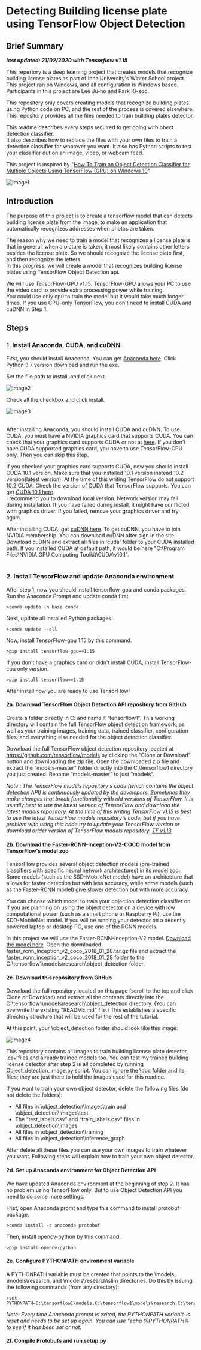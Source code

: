 # Detecting Building license plate using TensorFlow Object Detection
## Brief Summary
***last updated: 21/02/2020 with Tensorflow v1.15***  
  
This repertory is a deep learning project that creates models that recognize building license plates as part of Inha University's Winter School project. This project ran on Windows, and all configuration is Windows based. Participants in this project are Lee Ju-ho and Park Ki-soo.  
  
This repository only covers creating models that recognize building plates using Python code on PC, and the rest of the process is covered elsewhere. This repository provides all the files needed to train building plates detector.  
  
This readme describes every steps required to get going with obect detection classifier.  
It also describes how to replace the files with your own files to train a detection classifier for whatever you want. It also has Python scripts to test your classifier out on an image, video, or webcam feed.  
  
This project is inspired by "[How To Train an Object Detection Classifier for Multiple Objects Using TensorFlow (GPU) on Windows 10](https://github.com/EdjeElectronics/TensorFlow-Object-Detection-API-Tutorial-Train-Multiple-Objects-Windows-10#1-install-anaconda-cuda-and-cudnn)"  
  
![image1](./docs/image1.png)  
  
## Introduction

The purpose of this project is to create a tensorflow model that can detects building license plate from the image, to make an application that automatically recognizes addresses when photos are taken.  
  
The reason why we need to train a model that recognizes a license plate is that in general, when a picture is taken, it most likely contains other letters besides the license plate. So we should recognize the license plate first, and then recognize the letters.  
In this progress, we will create a model that recognizes building license plates using TensorFlow Object Detection api.  
  
We will use TensorFlow-GPU v1.15. TensorFlow-GPU allows your PC to use the video card to provide extra processing power while training.  
You could use only cpu to train the model but it would take much longer times. If you use CPU-only TensorFlow, you don't need to install CUDA and cuDNN in Step 1.  
  
## Steps
### 1. Install Anaconda, CUDA, and cuDNN

First, you should install Anaconda. You can get [Anaconda here](https://www.anaconda.com/distribution/). Click Python 3.7 version download and run the exe.  
  
Set the file path to install, and click next.  
  
![image2](./docs/image2.png)  
  
Check all the checkbox and click install.  
  
![image3](./docs/image3.png)  
<br>

After installing Anaconda, you should install CUDA and cuDNN. To use CUDA, you must have a NVIDIA graphics card that supports CUDA. You can check that your graphics card supports CUDA or not at [here](https://www.geforce.com/hardware/technology/cuda/supported-gpus?field_gpu_type_value=all). If you don't have CUDA supported graphics card, you have to use TensorFlow-CPU only. Then you can skip this step.  
  
If you checked your graphics card supports CUDA, now you should install CUDA 10.1 version. Make sure that you installed 10.1 version instead 10.2 version(latest version). At the time of this writing TensorFlow do not support 10.2 CUDA. Check the version of CUDA that TensorFlow supports. You can get [CUDA 10.1 here](https://developer.nvidia.com/cuda-10.1-download-archive-base?target_os=Windows&target_arch=x86_64&target_version=10&target_type=exelocal).  
I recommend you to download local version. Network version may fail during installation. If you have failed during install, it 
might have conflicted with graphics driver. If you failed, remove your graphics driver and try again.  
  
After installing CUDA, get [cuDNN here](https://developer.nvidia.com/rdp/cudnn-archive). To get cuDNN, you have to join NVIDIA membership. You can download cuDNN after sign in the site. Download cuDNN and extract all files in 'cuda' folder to your CUDA installed path. If you installed CUDA at default path, it would be here "C:\Program Files\NVIDIA GPU Computing Toolkit\CUDA\v10.1".
<br><br>

### 2. Install TensorFlow and update Anaconda environment

After step 1, now you should install tensorflow-gpu and conda packages. Run the Anaconda Prompt and update conda first.  
<pre><code>>conda update -n base conda</code></pre>
Next, update all installed Python packages.
<pre><code>>conda update --all</code></pre>
Now, install TensorFlow-gpu 1.15 by this command.
<pre><code>>pip install tensorflow-gpu==1.15</code></pre>
If you don't have a graphics card or didn't install CUDA, install TensorFlow-cpu only version.
<pre><code>>pip install tensorflow==1.15</code></pre>
After install now you are ready to use TensorFlow!
  
#### 2a. Download TensorFlow Object Detection API repository from GitHub

Create a folder directly in C: and name it “tensorflow1”. This working directory will contain the full TensorFlow object detection framework, as well as your training images, training data, trained classifier, configuration files, and everything else needed for the object detection classifier.  
  
Download the full TensorFlow object detection repository located at https://github.com/tensorflow/models by clicking the “Clone or Download” button and downloading the zip file. Open the downloaded zip file and extract the “models-master” folder directly into the C:\tensorflow1 directory you just created. Rename “models-master” to just “models”.

*Note : The TensorFlow models repository's code (which contains the object detection API) is continuously updated by the developers. Sometimes they make changes that break functionality with old versions of TensorFlow. It is usually best to use the latest version of TensorFlow and download the latest models repository. At the time of this writing TensorFlow v1.15 is best to use the latest TensorFlow models repository's code, but if you have problem with using this code try to update your TensorFlow version or download orlder version of TensorFlow models repository. [TF v1.13](https://github.com/tensorflow/models/tree/r1.13.0)*
  
#### 2b. Download the Faster-RCNN-Inception-V2-COCO model from TensorFlow's model zoo  

TensorFlow provides several object detection models (pre-trained classifiers with specific neural network architectures) in its [model zoo](https://github.com/tensorflow/models/blob/master/research/object_detection/g3doc/detection_model_zoo.md). Some models (such as the SSD-MobileNet model) have an architecture that allows for faster detection but with less accuracy, while some models (such as the Faster-RCNN model) give slower detection but with more accuracy.  
  
You can choose which model to train your objection detection classifier on. If you are planning on using the object detector on a device with low computational power (such as a smart phone or Raspberry Pi), use the SDD-MobileNet model. If you will be running your detector on a decently powered laptop or desktop PC, use one of the RCNN models.  
  
In this project we will use the Faster-RCNN-Inception-V2 model. [Download the model here](http://download.tensorflow.org/models/object_detection/faster_rcnn_inception_v2_coco_2018_01_28.tar.gz). Open the downloaded faster_rcnn_inception_v2_coco_2018_01_28.tar.gz file and extract the faster_rcnn_inception_v2_coco_2018_01_28 folder to the C:\tensorflow1\models\research\object_detection folder.  
  
#### 2c. Download this repository from GitHub  

Download the full repository located on this page (scroll to the top and click Clone or Download) and extract all the contents directly into the C:\tensorflow1\models\research\object_detection directory. (You can overwrite the existing "README.md" file.) This establishes a specific directory structure that will be used for the rest of the tutorial.
  
At this point, your \object_detection folder should look like this image:  
  
![image4](./docs/image4.png)  
  
This repository contains all images to train building license plate detector, .csv files and already trained models too. You can test my trained building license detector after step 2 is all completed by running Object_detection_image.py script. You can ignore the \doc folder and its files; they are just there to hold the images used for this readme.  
  
If you want to train your own object detector, delete the following files (do not delete the folders):  
- All files in \object_detection\images\train and \object_detection\images\test
- The “test_labels.csv” and “train_labels.csv” files in \object_detection\images
- All files in \object_detection\training
- All files in \object_detection\inference_graph  

After delete all these files you can use your own images to train whatever you want. Following steps will explain how to train your own object detector.  
  
#### 2d. Set up Anaconda environment for Object Detection API  

We have updated Anaconda environment at the beginning of step 2. It has no problem using TensorFlow only. But to use Object Detection API you need to do some more settings.  
  
Frist, open Anaconda promt and type this command to install protobuf package.
<pre><code>>conda install -c anaconda protobuf</code></pre>
Then, install opencv-python by this command.
<pre><code>>pip install opencv-python</code></pre>

#### 2e. Configure PYTHONPATH environment variable

A PYTHONPATH variable must be created that points to the \models, \models\research, and \models\research\slim directories. Do this by issuing the following commands (from any directory):
<pre><code>>set PYTHONPATH=C:\tensorflow1\models;C:\tensorflow1\models\research;C:\tensorflow1\models\research\slim</code></pre>
*Note: Every time Anaconda prompt is exited, the PYTHONPATH variable is reset and needs to be set up again. You can use "echo %PYTHONPATH% to see if it has been set or not.*  
  
#### 2f. Compile Protobufs and run setup.py


